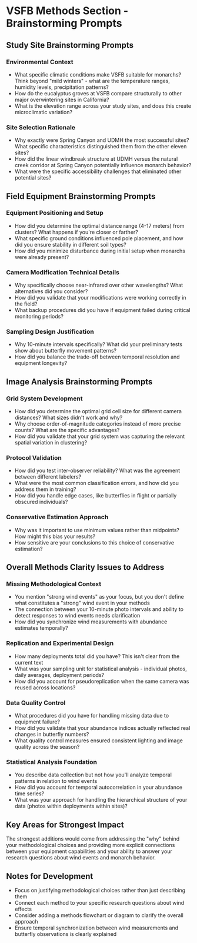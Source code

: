 # VSFB Methods Section - Brainstorming Prompts

## Study Site Brainstorming Prompts

### Environmental Context
- What specific climatic conditions make VSFB suitable for monarchs? Think beyond "mild winters" - what are the temperature ranges, humidity levels, precipitation patterns?
- How do the eucalyptus groves at VSFB compare structurally to other major overwintering sites in California?
- What is the elevation range across your study sites, and does this create microclimatic variation?

### Site Selection Rationale
- Why exactly were Spring Canyon and UDMH the most successful sites? What specific characteristics distinguished them from the other eleven sites?
- How did the linear windbreak structure at UDMH versus the natural creek corridor at Spring Canyon potentially influence monarch behavior?
- What were the specific accessibility challenges that eliminated other potential sites?

## Field Equipment Brainstorming Prompts

### Equipment Positioning and Setup
- How did you determine the optimal distance range (4-17 meters) from clusters? What happens if you're closer or farther?
- What specific ground conditions influenced pole placement, and how did you ensure stability in different soil types?
- How did you minimize disturbance during initial setup when monarchs were already present?

### Camera Modification Technical Details
- Why specifically choose near-infrared over other wavelengths? What alternatives did you consider?
- How did you validate that your modifications were working correctly in the field?
- What backup procedures did you have if equipment failed during critical monitoring periods?

### Sampling Design Justification
- Why 10-minute intervals specifically? What did your preliminary tests show about butterfly movement patterns?
- How did you balance the trade-off between temporal resolution and equipment longevity?

## Image Analysis Brainstorming Prompts

### Grid System Development
- How did you determine the optimal grid cell size for different camera distances? What sizes didn't work and why?
- Why choose order-of-magnitude categories instead of more precise counts? What are the specific advantages?
- How did you validate that your grid system was capturing the relevant spatial variation in clustering?

### Protocol Validation
- How did you test inter-observer reliability? What was the agreement between different labelers?
- What were the most common classification errors, and how did you address them in training?
- How did you handle edge cases, like butterflies in flight or partially obscured individuals?

### Conservative Estimation Approach
- Why was it important to use minimum values rather than midpoints? How might this bias your results?
- How sensitive are your conclusions to this choice of conservative estimation?

## Overall Methods Clarity Issues to Address

### Missing Methodological Context
- You mention "strong wind events" as your focus, but you don't define what constitutes a "strong" wind event in your methods
- The connection between your 10-minute photo intervals and ability to detect responses to wind events needs clarification
- How did you synchronize wind measurements with abundance estimates temporally?

### Replication and Experimental Design
- How many deployments total did you have? This isn't clear from the current text
- What was your sampling unit for statistical analysis - individual photos, daily averages, deployment periods?
- How did you account for pseudoreplication when the same camera was reused across locations?

### Data Quality Control
- What procedures did you have for handling missing data due to equipment failure?
- How did you validate that your abundance indices actually reflected real changes in butterfly numbers?
- What quality control measures ensured consistent lighting and image quality across the season?

### Statistical Analysis Foundation
- You describe data collection but not how you'll analyze temporal patterns in relation to wind events
- How did you account for temporal autocorrelation in your abundance time series?
- What was your approach for handling the hierarchical structure of your data (photos within deployments within sites)?

## Key Areas for Strongest Impact

The strongest additions would come from addressing the "why" behind your methodological choices and providing more explicit connections between your equipment capabilities and your ability to answer your research questions about wind events and monarch behavior.

## Notes for Development

- Focus on justifying methodological choices rather than just describing them
- Connect each method to your specific research questions about wind effects
- Consider adding a methods flowchart or diagram to clarify the overall approach
- Ensure temporal synchronization between wind measurements and butterfly observations is clearly explained
